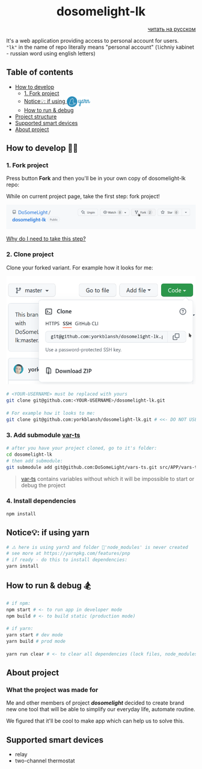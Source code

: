 <link href="docs/styles/style.css" rel="stylesheet">

# <div style='font-size:32px' align="center">dosomelight-lk</div>

[<div align="right">читать на русском</div>](./README.RU.md)

It's a web application providing access to personal account for users.
\
`"lk"` in the name of repo literally means "personal account" (`l`ichniy `k`abinet - russian word using english letters)

## Table of contents

- [How to develop](#how-to-develop-👩‍💻)
     - [1. Fork project](#1--fork-project)
     - [Notice💡: if using <img style="height:28px;vertical-align:middle" src="./docs/svg/yarn.svg">](#notice💡-if-using-yarn)
     - [How to run & debug](#how-to-run--debug-🏂️)
- [Project structure](./docs/project-structure.md)
- [Supported smart devices](#supported-smart-devices)
- [About project](#about-project)

<!-- TODO - [Residential use (personal)](#residential-use-personal) -->

## How to develop 👩‍💻

### 1. Fork project

Press button **Fork** and then you'll be in your own copy of dosomelight-lk repo:

<div class='ll'>While on current project page, take the first step:
fork project!</div>

![fork-img](/docs/img/fork.png)

[Why do I need to take this step?]()

### 2. Clone project

Clone your forked variant. For example how it looks for me:

<div style='text-align:center'>

![clone-img](/docs/img/clone-img.png)

</div>

```bash
# <YOUR-USERNAME> must be replaced with yours
git clone git@github.com:<YOUR-USERNAME>/dosomelight-lk.git

# For example how it looks to me:
git clone git@github.com:yorkblansh/dosomelight-lk.git # <<- DO NOT USE THIS ONE, IT IS ONLY EXAMPLE!!
```

### 3. Add submodule [var-ts](https://github.com/DoSomeLight/vars-ts)

```bash
# after you have your project cloned, go to it's folder:
cd dosomelight-lk
# then add submodule:
git submodule add git@github.com:DoSomeLight/vars-ts.git src/APP/vars-ts
```

> [var-ts](https://github.com/DoSomeLight/vars-ts) contains variables without which it will be impossible to start or debug the project

### 4. Install dependencies

```bash
npm install
```

## Notice💡: if using yarn

```bash
# ⚠️ here is using yarn3 and folder 📂'node_modules' is never created
# see more at https://yarnpkg.com/features/pnp
# if ready - do this to install dependencies:
yarn install
```

## How to run & debug 🏂️

```bash
# if npm:
npm start # <- to run app in developer mode
npm build # <- to build static (production mode)

# if yarn:
yarn start # dev mode
yarn build # prod mode

yarn run clear # <- to clear all dependencies (lock files, node_modules)
```

<!-- TODO ### Residential use (personal) -->

## About project

### What the project was made for

Me and other members of project **_dosomelight_** decided to create brand new one tool that will be able to simplify our everyday life, automate routine.

We figured that it'll be cool to make app which can help us to solve this.

## Supported smart devices

- relay
- two-channel thermostat

</link>
